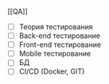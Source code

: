 [[QA]]
- [ ] Теория тестирования
- [ ] Back-end тестирование
- [ ] Front-end тестирование
- [ ] Mobile тестирование
- [ ] БД
- [ ] CI/CD (Docker, GIT)

